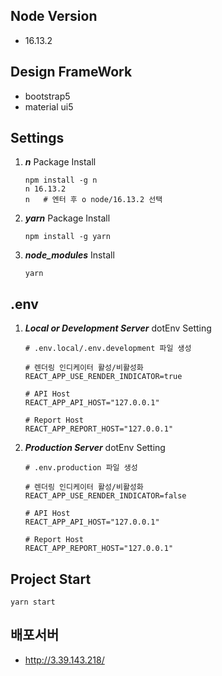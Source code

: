 ##  Node Version
* 16.13.2

## Design FrameWork
* bootstrap5
* material ui5

## Settings
1. ***n*** Package Install
    ```shell
    npm install -g n
    n 16.13.2
    n   # 엔터 후 ο node/16.13.2 선택
    ```
2. ***yarn*** Package Install
    ```shell
    npm install -g yarn
    ```
3. ***node_modules*** Install
    ```shell
    yarn
    ```

## .env
1. ***Local or Development Server*** dotEnv Setting
    ```env
    # .env.local/.env.development 파일 생성
    
    # 렌더링 인디케이터 활성/비활성화
    REACT_APP_USE_RENDER_INDICATOR=true

    # API Host
    REACT_APP_API_HOST="127.0.0.1"

    # Report Host
    REACT_APP_REPORT_HOST="127.0.0.1"
    ```

2. ***Production Server*** dotEnv Setting
    ```env
    # .env.production 파일 생성
    
    # 렌더링 인디케이터 활성/비활성화
    REACT_APP_USE_RENDER_INDICATOR=false

    # API Host
    REACT_APP_API_HOST="127.0.0.1"

    # Report Host
    REACT_APP_REPORT_HOST="127.0.0.1"
    ```

## Project Start
```shell
yarn start
```

## 배포서버
* http://3.39.143.218/
